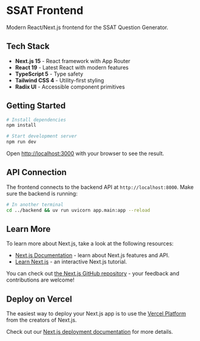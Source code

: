 # SSAT Frontend

Modern React/Next.js frontend for the SSAT Question Generator.

## Tech Stack

- **Next.js 15** - React framework with App Router
- **React 19** - Latest React with modern features  
- **TypeScript 5** - Type safety
- **Tailwind CSS 4** - Utility-first styling
- **Radix UI** - Accessible component primitives

## Getting Started

```bash
# Install dependencies
npm install

# Start development server
npm run dev
```

Open [http://localhost:3000](http://localhost:3000) with your browser to see the result.

## API Connection

The frontend connects to the backend API at `http://localhost:8000`. Make sure the backend is running:

```bash
# In another terminal
cd ../backend && uv run uvicorn app.main:app --reload
```

## Learn More

To learn more about Next.js, take a look at the following resources:

- [Next.js Documentation](https://nextjs.org/docs) - learn about Next.js features and API.
- [Learn Next.js](https://nextjs.org/learn) - an interactive Next.js tutorial.

You can check out [the Next.js GitHub repository](https://github.com/vercel/next.js) - your feedback and contributions are welcome!

## Deploy on Vercel

The easiest way to deploy your Next.js app is to use the [Vercel Platform](https://vercel.com/new?utm_medium=default-template&filter=next.js&utm_source=create-next-app&utm_campaign=create-next-app-readme) from the creators of Next.js.

Check out our [Next.js deployment documentation](https://nextjs.org/docs/app/building-your-application/deploying) for more details.
